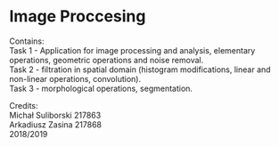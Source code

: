 # Image Proccesing
Contains:  
Task 1 - Application for image processing and analysis, elementary operations, geometric operations and noise removal.  
Task 2 - filtration in spatial domain (histogram modifications, linear and non-linear operations, convolution).  
Task 3 - morphological operations, segmentation.  
  
Credits:  
Michał Suliborski 217863  
Arkadiusz Zasina 217868  
2018/2019 
